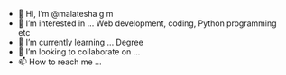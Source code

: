 - 👋 Hi, I’m @malatesha g m
- 👀 I’m interested in ... Web development, coding, Python programming etc
- 🌱 I’m currently learning ... Degree
- 💞️ I’m looking to collaborate on ...
- 📫 How to reach me ...

<!---
Malatesha is a ✨ special ✨ repository because its `README.md` (this file) appears on your GitHub profile.
You can click the Preview link to take a look at your changes.
--->

